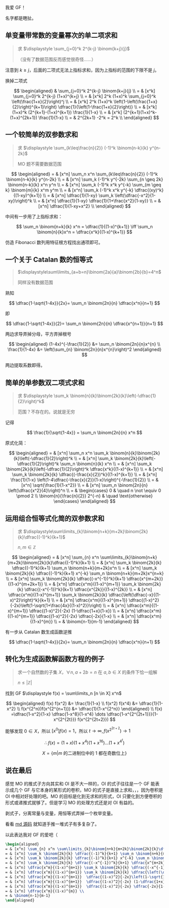 我爱 GF！

名字都是瞎扯。

## 单变量带常数的变量幂次的单二项求和

> 求 $\displaystyle \sum_{j=0}^k 2^{k-j} \binom{k+j}{j}$
> 
>  （没有了数据范围反而感觉很奇怪……）

注意到 $k \geq  j$，后面的二项式无法上指标求和，因为上指标的范围的下限不是 $j$。

换掉二项式

$$
\begin{aligned}
& \sum_{j=0}^k 2^{k-j} \binom{k+j}{j} \\
= & [x^k] \sum_{j=0}^k 2^{k-j} (1+x)^{k+j} \\
= & [x^k] 2^k (1+x)^k \sum_{j=0}^k \left(\frac{1+x}{2}\right)^j \\
= & [x^k] 2^k (1+x)^k \left(1-\left(\frac{1+x}{2}\right)^{k+1}\right) \dfrac{1}{\left(1-\frac{1+x}{2}\right)} \\
= & [x^k] (1+x)^k (2^{k+1}-(1+x)^{k+1}) \frac{1}{1-x} \\
= & [x^k]  (2^{k+1}(1+x)^k-(1+x)^{2k+1}) \frac{1}{1-x} \\
= & 2^{2k+1} -2^k = 2^k \\
\end{aligned}
$$

## 一个较简单的双参数求和

> 求 $\displaystyle \sum_{k\leq\frac{n}{2}} (-1)^k \binom{n-k}{k} y^{n-2k}$
> 
> MO 题不需要数据范围

$$
\begin{aligned}
= & [x^n] \sum_n x^n \sum_{k\leq\frac{n}{2}} (-1)^k \binom{n-k}{k} y^{n-2k} \\
= & [x^n] \sum_k (-1)^k y^{-2k} \sum_{n \geq 2k} \binom{n-k}{k} x^n y^n \\
= & [x^n] \sum_k (-1)^k x^k y^{-k} \sum_{m \geq k} \binom{m}{k} x^m y^m \\
= & [x^n] \sum_k (-1)^k x^k  y^{-k} \dfrac{(xy)^k}{(1-xy)^{k+1}} \\
= & [x^n] \dfrac{1}{1-xy} \sum_k \left(\dfrac{-x^2}{1-xy}\right)^k \\
= & [x^n] \dfrac{1}{1-xy} \dfrac{1}{1+\frac{x^2}{1-xy}} \\
= & [x^n] \dfrac{1}{1-xy+x^2} \\
\end{aligned}
$$

中间有一步用了上指标求和：

$$
\sum_n \binom{n+k}{k} x^n = \dfrac{1}{(1-x)^{k+1}} \iff \sum_n \binom{n}{k}x^n = \dfrac{x^k}{(1-x)^{k+1}} 
$$

仿造 Fibonacci 数列用特征根方程找出通项即可。

## 一个关于 Catalan 数的恒等式

> $\displaystyle\sum\limits_{a+b=n}\binom{2a}{a}\binom{2b}{b}=4^n$
> 
> 同样没有数据范围

熟知

$$
\dfrac{1-\sqrt{1-4x}}{2x}= \sum_n \binom{2n}{n} \dfrac{x^n}{n+1}
$$

即

$$
\dfrac{1-\sqrt{1-4x}}{2}= \sum_n \binom{2n}{n} \dfrac{x^{n+1}}{n+1}
$$

两边求导弄掉分母，平方弄掉根号

$$
\begin{aligned}
(1-4x)^{-\frac{1}{2}} &= \sum_n \binom{2n}{n}x^{n} \\
\frac{1}{1-4x} &= \left(\sum_{n} \binom{2n}{n}x^{n}\right)^2 
\end{aligned}
$$

两边提取系数即得。

## 简单的单参数双二项式求和

> 求 $\displaystyle \sum_k \binom{n}{k}\binom{2k}{k}\left(-\dfrac{1}{2}\right)^k$
> 
> 范围？不存在的。说就是无穷

记得

$$
\frac{1}{\sqrt{1-4x}} = \sum_n \binom{2n}{n} x^n
$$

原式化简：

$$
\begin{aligned}
= & [x^n] \sum_n x^n \sum_k \binom{n}{k}\binom{2k}{k}\left(-\dfrac{1}{2}\right)^k \\
= & [x^n] \sum_k \binom{2k}{k}\left(-\dfrac{1}{2}\right)^k \sum_n \binom{n}{k} x^n \\
= & [x^n] \sum_k \binom{2k}{k}\left(-\dfrac{1}{2}\right)^k \dfrac{x^k}{(1-x)^{k+1}} \\
= & [x^n] \sum_k \binom{2k}{k} \dfrac{(-\frac{x}{2})^k}{(1-x)^{k+1}} \\
= & [x^n] \frac{1}{1-x} \left(1-4\dfrac{-\frac{x}{2}}{1-x}\right)^{-\frac{1}{2}} \\
= & [x^n] \sqrt{\frac{1}{1-x^2}} \\
= & [x^n] \sum_n \binom{2n}{n} \left(\dfrac{x^2}{4}\right)^n \\
= & \begin{cases} 0 & \quad n \not \equiv 0 \pmod 2 \\ \binom{n}{\frac{n}{2}} 2^{-n} & \quad \text{otherwise} \end{cases}
\end{aligned}
$$

## 运用组合恒等式化简的双参数求和

> 求 $\displaystyle\sum\limits_{k}\binom{n+k}{m+2k}\binom{2k}{k}\dfrac{(-1)^k}{k+1}$
> 
> $n,m\in \mathbb Z$

$$
\begin{aligned}
= & [x^n] \sum_{n} x^n \sum\limits_{k}\binom{n+k}{m+2k}\binom{2k}{k}\dfrac{(-1)^k}{k+1} \\
= & [x^n] \sum_k \binom{2k}{k} \dfrac{(-1)^k}{k+1} \sum_n \binom{n+k}{m+2k}x^n \\
= & [x^n] \sum_k \binom{2k}{k} \dfrac{(-1)^k}{k+1} x^{-k} \sum_n \binom{n+k}{m+2k}x^{n+k} \\
= & [x^n] \sum_k \binom{2k}{k} \dfrac{(-x^{-1})^k}{k+1} \dfrac{x^{m+2k}}{(1-x)^{m+2k+1}} \\
= & [x^n] \dfrac{x^m}{(1-x)^{m+1}} \sum_k \binom{2k}{k} \dfrac{(-x^{-1})^k}{k+1} \dfrac{x^{2k}}{(1-x)^{2k}} \\
= & [x^n] \dfrac{x^m}{(1-x)^{m+1}} \sum_k \binom{2k}{k} \dfrac{\left(\dfrac{-x}{(1-x)^2}\right)^k}{k+1} \\
= & [x^n] \dfrac{x^m}{(1-x)^{m+1}}  \dfrac{(1-x)^2}{-2x}\left(1-\sqrt{1+\frac{4x}{(1-x)^2}}\right) \\
= & [x^n] \dfrac{x^m}{(1-x)^{m+1}}  \dfrac{(1-x)^2}{-2x} (1-\dfrac{1+x}{1-x}) \\
= & [x^n] \dfrac{x^m}{(1-x)^{m+1}}  \dfrac{(1-x)^2}{-2x} \dfrac{-2x}{1-x} \\
= & [x^n] \dfrac{x^m}{(1-x)^{m}} \\
= & \binom{n-1}{m-1}
\end{aligned}
$$

有一步从 Catalan 数生成函数逆推

$$
\dfrac{1-\sqrt{1-4x}}{2x}= \sum_n \binom{2n}{n} \dfrac{x^n}{n+1}
$$



## 转化为生成函数解函数方程的例子

> 求一个自然数的子集 $X$，$\forall n,a+2b=n$ 在 $a,b \in X$ 的条件下恰一组解
> 
> $n \leq |\mathbb Z|$

找到 GF $\displaystyle f(x) = \sum\limits_n [n \in X] x^n$

$$
\begin{aligned}
f(x) f(x^2) &= \frac{1}{1-x} \\
f(x^2) f(x^4) &= \dfrac{1}{1-x^2} \\
f(x^{2^n})f(x^{2^{n+1}}) &= \dfrac{1}{1-x^{2^n}}
\end{aligned} \\
f(x) =\dfrac{1-x^2}{1-x} \dfrac{1-x^8}{1-x^4} \dots \dfrac{1-x^{2^{2t+1}}}{1-x^{2^{2t}}} f(x^{2^{2t+2}})
$$

能够发现 $0\in X$，所以 $[x^0]f(x)=1$，所以 $t \to \infty ,f(x^{2^{2t+2}}) \to 1$

$$
\therefore f(x) = (1+x)(1+x^4)(1+x^{16}) \dots (1+x^{4^t})
$$

$$
X=\{m|m\ \text{的二进制位中的} \ 1 \ \text{都在奇数位上}\}
$$



## 说在最后

感觉 MO 的推式子方向其实和 OI 是不大一样的，OI 的式子往往是一个 GF 能表示成几个 GF 与它本身的某形式的卷积，MO 的式子是直接上求和，，，因为卷积是 OI 中相对好处理的吧。MO 的目标是化到无求和的形式，OI 只要化到方便卷积的形式或递推式就够了。但是学习 MO 的处理方式还是对 OI 有益的。

剥式子，分离常量与变量，用恒等式弄掉一个枚举变量。

看看 [md 源码](https://www.cnblogs.com/purplevine/p/16970125.md) 就知道手推一堆式子有多复杂了。

以此表达我对 GF 的爱吧（

```tex
\begin{aligned}
= & [x^n] \sum_{n} x^n \sum\limits_{k}\binom{n+k}{m+2k}\binom{2k}{k}\dfrac{(-1)^k}{k+1} \\
= & [x^n] \sum_k \binom{2k}{k} \dfrac{(-1)^k}{k+1} \sum_n \binom{n+k}{m+2k}x^n \\
= & [x^n] \sum_k \binom{2k}{k} \dfrac{(-1)^k}{k+1} x^{-k} \sum_n \binom{n+k}{m+2k}x^{n+k} \\
= & [x^n] \sum_k \binom{2k}{k} \dfrac{(-x^{-1})^k}{k+1} \dfrac{x^{m+2k}}{(1-x)^{m+2k+1}} \\
= & [x^n] \dfrac{x^m}{(1-x)^{m+1}} \sum_k \binom{2k}{k} \dfrac{(-x^{-1})^k}{k+1} \dfrac{x^{2k}}{(1-x)^{2k}} \\
= & [x^n] \dfrac{x^m}{(1-x)^{m+1}} \sum_k \binom{2k}{k} \dfrac{\left(\dfrac{-x}{(1-x)^2}\right)^k}{k+1} \\
= & [x^n] \dfrac{x^m}{(1-x)^{m+1}}  \dfrac{(1-x)^2}{-2x}\left(1-\sqrt{1+\frac{4x}{(1-x)^2}}\right) \\
= & [x^n] \dfrac{x^m}{(1-x)^{m+1}}  \dfrac{(1-x)^2}{-2x} (1-\dfrac{1+x}{1-x}) \\
= & [x^n] \dfrac{x^m}{(1-x)^{m+1}}  \dfrac{(1-x)^2}{-2x} \dfrac{-2x}{1-x} \\
= & [x^n] \dfrac{x^m}{(1-x)^{m}} \\
= & \binom{n-1}{m-1}
\end{aligned}
```
